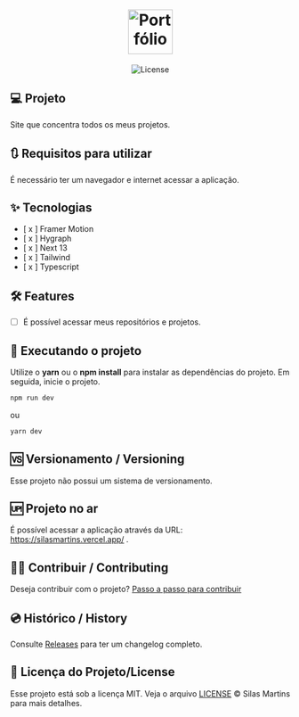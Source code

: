 <h1 align="center">
  <img alt="Portfólio" height="80" title="Portfolio" src="./src/app/favicon.ico" />
</h1>

<p align="center">
  <img alt="License" src="https://img.shields.io/github/license/silasfmartins/portfolio">
</p>


## 💻 Projeto
Site que concentra todos os meus projetos.

## 🔃 Requisitos para utilizar

É necessário ter um navegador e internet acessar a aplicação.

## ✨ Tecnologias

-   [ x ] Framer Motion
-   [ x ] Hygraph
-   [ x ] Next 13
-   [ x ] Tailwind
-   [ x ] Typescript

## :hammer_and_wrench: Features 

-   [ ] É possível acessar meus repositórios e projetos.


## 📲 Executando o projeto

Utilize o **yarn** ou o **npm install** para instalar as dependências do projeto.
Em seguida, inicie o projeto.

```cl
npm run dev
```
ou 
```cl
yarn dev
```

## 🆚 Versionamento / Versioning

Esse projeto não possui um sistema de versionamento.

## 🆙 Projeto no ar

É possível acessar a aplicação através da URL: https://silasmartins.vercel.app/ .

## 👨‍💻 Contribuir / Contributing

Deseja contribuir com o projeto? [Passo a passo para contribuir](https://github.com/silasfmartins/portfolio/blob/master/Contributing.md)

## 💿 Histórico / History

Consulte [Releases](https://github.com/silasfmartins/portfolio/releases) para ter um changelog completo.

## 📄 Licença do Projeto/License

Esse projeto está sob a licença MIT. Veja o arquivo [LICENSE](https://github.com/silasfmartins/portfolio/blob/main/LICENSE) © Silas Martins para mais detalhes.

<br />
